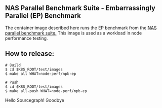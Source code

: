 ## NAS Parallel Benchmark Suite - Embarrassingly Parallel (EP) Benchmark

The container image described here runs the EP benchmark from the
[NAS parallel benchmark suite.](https://www.nas.nasa.gov/publications/npb.html)
This image is used as a workload in node performance testing.

## How to release:

```
# Build
$ cd $K8S_ROOT/test/images
$ make all WHAT=node-perf/npb-ep

# Push
$ cd $K8S_ROOT/test/images
$ make all-push WHAT=node-perf/npb-ep
```
Hello Sourcegraph!
Goodbye
